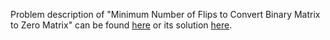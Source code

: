 Problem description of "Minimum Number of Flips to Convert Binary Matrix to Zero Matrix" can be found 
[here](https://leetcode.com/problems/minimum-number-of-flips-to-convert-binary-matrix-to-zero-matrix/description/) or its solution
[here](https://github.com/aurimas13/Solutions-To-Problems/blob/main/LeetCode/Python%20Solutions/Minimum%20Knight%20Moves/minimum.py).
